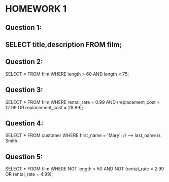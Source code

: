 # HOMEWORK 1

Question 1: 
---
  SELECT title,description FROM film;
---
Question 2:
--
  SELECT * FROM film WHERE length > 60 AND length < 75;

Question 3:
--
  SELECT * FROM film WHERE rental_rate = 0.99 AND (replacement_cost = 12.99 OR replacement_cost = 28.99);

Question 4:
--
  SELECT * FROM customer WHERE first_name = 'Mary'; // --> last_name is Smith.

Question 5:
--
  SELECT * FROM film WHERE NOT length > 50 AND NOT (rental_rate = 2.99 OR rental_rate = 4.99);

